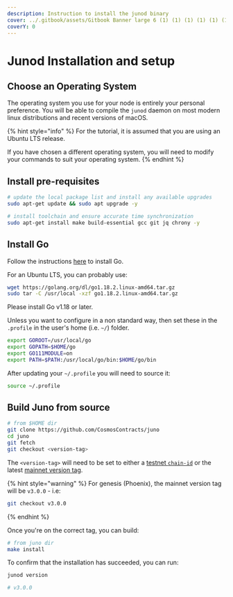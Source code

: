 ```yaml
---
description: Instruction to install the junod binary
cover: ../.gitbook/assets/Gitbook Banner large 6 (1) (1) (1) (1) (1) (1) (8).png
coverY: 0
---
```


# Junod Installation and setup

## Choose an Operating System

The operating system you use for your node is entirely your personal preference. You will be able to compile the `junod` daemon on most modern linux distributions and recent versions of macOS.

{% hint style="info" %}
For the tutorial, it is assumed that you are using an Ubuntu LTS release.

If you have chosen a different operating system, you will need to modify your commands to suit your operating system.
{% endhint %}

## Install pre-requisites

```bash
# update the local package list and install any available upgrades
sudo apt-get update && sudo apt upgrade -y

# install toolchain and ensure accurate time synchronization
sudo apt-get install make build-essential gcc git jq chrony -y
```

## Install Go

Follow the instructions [here](https://golang.org/doc/install) to install Go.

For an Ubuntu LTS, you can probably use:

```bash
wget https://golang.org/dl/go1.18.2.linux-amd64.tar.gz
sudo tar -C /usr/local -xzf go1.18.2.linux-amd64.tar.gz
```

Please install Go v1.18 or later.

Unless you want to configure in a non standard way, then set these in the `.profile` in the user's home (i.e. `~/`) folder.

```bash
export GOROOT=/usr/local/go
export GOPATH=$HOME/go
export GO111MODULE=on
export PATH=$PATH:/usr/local/go/bin:$HOME/go/bin
```

After updating your `~/.profile` you will need to source it:

```bash
source ~/.profile
```

## Build Juno from source

```bash
# from $HOME dir
git clone https://github.com/CosmosContracts/juno
cd juno
git fetch
git checkout <version-tag>
```

The `<version-tag>` will need to be set to either a [testnet `chain-id`](joining-the-testnets.md#current-testnets) or the latest [mainnet version tag](joining-mainnet.md).

{% hint style="warning" %}
For genesis (Phoenix), the mainnet version tag will be `v3.0.0` - i.e:

```bash
git checkout v3.0.0
```
{% endhint %}

Once you're on the correct tag, you can build:

```bash
# from juno dir
make install
```

To confirm that the installation has succeeded, you can run:

```bash
junod version

# v3.0.0
```

